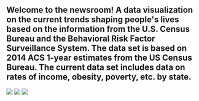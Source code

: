 ## Welcome to the newsroom! A  data visualization on the current trends shaping people's lives based on the  information from the U.S. Census Bureau and the Behavioral Risk Factor Surveillance System. The data set is based on 2014 ACS 1-year estimates from the US Census Bureau. The current data set includes data on rates of income, obesity, poverty, etc. by state.
<p float="left">
<img src = "https://github.com/BanuNathan/D3-Challenge/blob/main/assets/data/Screenshot%20(102).png">
<img src = "https://github.com/BanuNathan/D3-Challenge/blob/main/assets/data/Screenshot%20(102).png">
  <img src = "https://github.com/BanuNathan/D3-Challenge/blob/main/assets/data/Screenshot%20(102).png">
</p>
